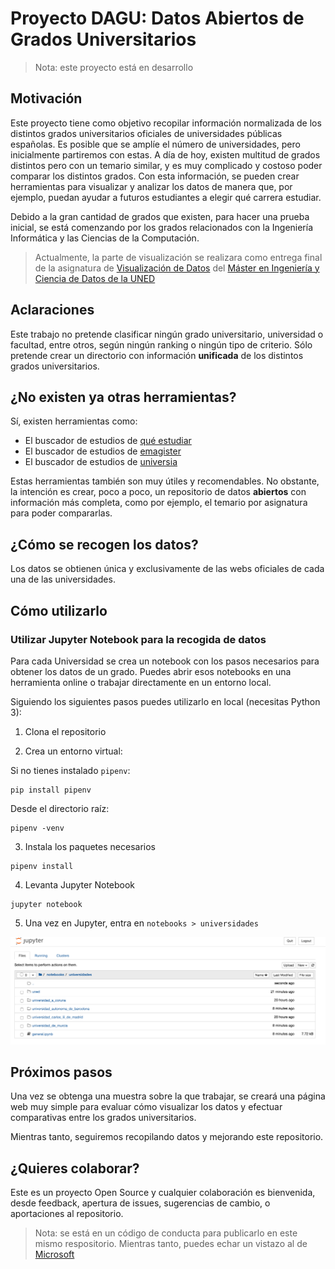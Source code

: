 # Proyecto DAGU: Datos Abiertos de Grados Universitarios

> Nota: este proyecto está en desarrollo

## Motivación

Este proyecto tiene como objetivo recopilar información normalizada de los distintos grados universitarios oficiales de universidades públicas españolas. Es posible que se amplíe el número de universidades, pero inicialmente partiremos con estas. A día de hoy, existen multitud de grados distintos pero con un temario similar, y es muy complicado y costoso poder comparar los distintos grados. Con esta información, se pueden crear herramientas para visualizar y analizar los datos de manera que, por ejemplo, puedan ayudar a futuros estudiantes a elegir qué carrera estudiar.

Debido a la gran cantidad de grados que existen, para hacer una prueba inicial, se está comenzando por los grados relacionados con la Ingeniería Informática y las Ciencias de la Computación.

> Actualmente, la parte de visualización se realizara como entrega final de la asignatura de [Visualización de Datos](http://portal.uned.es/portal/page?_pageid=93,69878406&_dad=portal&_schema=PORTAL&idAsignatura=31110060&idTitulacion=311001) del [Máster en Ingeniería y Ciencia de Datos de la UNED](http://portal.uned.es/portal/page?_pageid=93,69878428&_dad=portal&_schema=PORTAL)

## Aclaraciones

Este trabajo no pretende clasificar ningún grado universitario, universidad o facultad, entre otros, según ningún ranking o ningún tipo de criterio. Sólo pretende crear un directorio con información **unificada** de los distintos grados universitarios.

## ¿No existen ya otras herramientas?

Sí, existen herramientas como:

- El buscador de estudios de [qué estudiar](https://www.queestudiar.org/buscador-de-estudios/)
- El buscador de estudios de [emagister](https://www.emagister.com/universidades/)
- El buscador de estudios de [universia](https://www.universia.es/estudios)

Estas herramientas también son muy útiles y recomendables. No obstante, la intención es crear, poco a poco, un repositorio de datos **abiertos** con información más completa, como por ejemplo, el temario por asignatura para poder compararlas.

## ¿Cómo se recogen los datos?

Los datos se obtienen única y exclusivamente de las webs oficiales de cada una de las universidades.

## Cómo utilizarlo

### Utilizar Jupyter Notebook para la recogida de datos

Para cada Universidad se crea un notebook con los pasos necesarios para obtener los datos de un grado. Puedes abrir esos notebooks en una herramienta online o trabajar directamente en un entorno local.

Siguiendo los siguientes pasos puedes utilizarlo en local (necesitas Python 3):

1. Clona el repositorio

2. Crea un entorno virtual:

Si no tienes instalado `pipenv`:

```
pip install pipenv
```

Desde el directorio raíz:

```
pipenv -venv
```

3. Instala los paquetes necesarios

```
pipenv install
```

4. Levanta Jupyter Notebook

```
jupyter notebook
```

5. Una vez en Jupyter, entra en `notebooks > universidades`

!['Captura de pantalla de Jupyter'](images/jupyter-screenshot.png)


## Próximos pasos

Una vez se obtenga una muestra sobre la que trabajar, se creará una página web muy simple para evaluar cómo visualizar los datos y efectuar comparativas entre los grados universitarios.

Mientras tanto, seguiremos recopilando datos y mejorando este repositorio.

## ¿Quieres colaborar?

Este es un proyecto Open Source y cualquier colaboración es bienvenida, desde feedback, apertura de issues, sugerencias de cambio, o aportaciones al repositorio.

> Nota: se está en un código de conducta para publicarlo en este mismo respositorio. Mientras tanto, puedes echar un vistazo al de [Microsoft](https://opensource.microsoft.com/codeofconduct/)